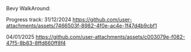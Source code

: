Bevy WalkAround:

Progress track:
31/12/2024
https://github.com/user-attachments/assets/7466503f-8982-4f0e-ac4e-1f47d4b9cbf1

04/01/2025
https://github.com/user-attachments/assets/c003079e-f082-47f5-8b83-8ffd660ff8f4

